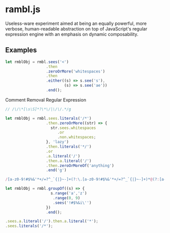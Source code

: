 # rambl.js

Useless-ware experiment aimed at being an equally powerful, more verbose, human-readable abstraction on top of JavaScript's regular expression engine with an emphasis on dynamic composability.

## Examples 

```javascript
let rmblObj = rmbl.sees('<')
                  .then
                  .zeroOrMore('whitespaces')
                  .then
                  .either((s) => s.see('s'), 
                          (s) => s.see('ae'))
                  .end();
```

Comment Removal Regular Expression
```javascript
// /\/\*[\s\S]*?\*\/|\/\/.*/g

let rmblObj = rmbl.sees.literals('/*')
                  .then.zeroOrMore((str) => {
                    str.sees.whitespaces
                       .or
                       .non.whitespaces;
                  }, 'lazy')
                  .then.literals('*/')
                  .or
                  .a.literal('/')
                  .then.a.literal('/')
                  .then.zeroOrMoreOf('anything')
                  .end('g')
```

```javascript
/[a-z0-9!#$%&'*+/=?^_`{|}~-]+(?:\.[a-z0-9!#$%&'*+/=?^_`{|}~-]+)*@(?:[a-z0-9](?:[a-z0-9-]*[a-z0-9])?\.)+[a-z0-9](?:[a-z0-9-]*[a-z0-9])?'])']/g

let rmblObj = rmbl.groupOf((s) => {
                    s.range('a','z')
                     .range(0, 9)
                     .sees('!#$%&i\'')
                  })
                  .end();
```

```javascript
.sees.a.literal('/').then.a.literal('*');
.sees.literals('/*');
```
